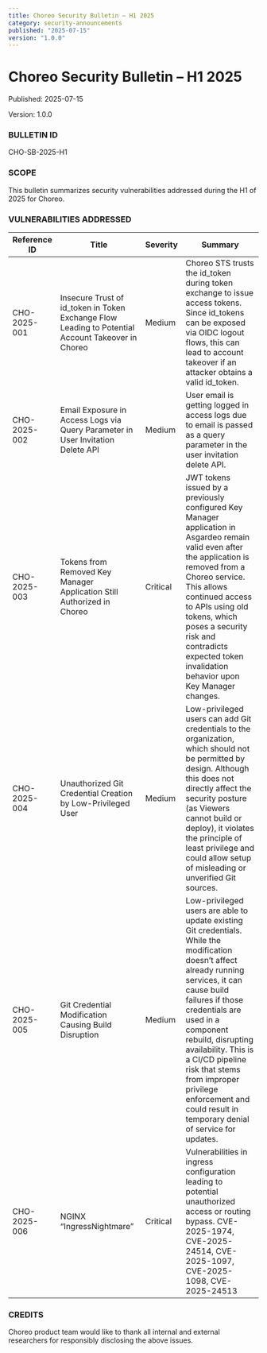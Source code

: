 ```yaml
---
title: Choreo Security Bulletin – H1 2025
category: security-announcements
published: "2025-07-15"
version: "1.0.0"
---
```


# Choreo Security Bulletin – H1 2025

<p class="doc-info">Published: 2025-07-15</p>
<p class="doc-info">Version: 1.0.0</p>

### BULLETIN ID  
CHO-SB-2025-H1

### SCOPE  
This bulletin summarizes security vulnerabilities addressed during the H1 of 2025 for Choreo.

### VULNERABILITIES ADDRESSED

| Reference ID | Title | Severity | Summary |
|--------------|-------|----------|---------|
| CHO-2025-001 | Insecure Trust of id_token in Token Exchange Flow Leading to Potential Account Takeover in Choreo | Medium | Choreo STS trusts the id_token during token exchange to issue access tokens. Since id_tokens can be exposed via OIDC logout flows, this can lead to account takeover if an attacker obtains a valid id_token. |
| CHO-2025-002 | Email Exposure in Access Logs via Query Parameter in User Invitation Delete API | Medium | User email is getting logged in access logs due to email is passed as a query parameter in the user invitation delete API. |
| CHO-2025-003 | Tokens from Removed Key Manager Application Still Authorized in Choreo | Critical | JWT tokens issued by a previously configured Key Manager application in Asgardeo remain valid even after the application is removed from a Choreo service. This allows continued access to APIs using old tokens, which poses a security risk and contradicts expected token invalidation behavior upon Key Manager changes. |
| CHO-2025-004 | Unauthorized Git Credential Creation by Low-Privileged User | Medium | Low-privileged users can add Git credentials to the organization, which should not be permitted by design. Although this does not directly affect the security posture (as Viewers cannot build or deploy), it violates the principle of least privilege and could allow setup of misleading or unverified Git sources. |
| CHO-2025-005 | Git Credential Modification Causing Build Disruption | Medium | Low-privileged users are able to update existing Git credentials. While the modification doesn’t affect already running services, it can cause build failures if those credentials are used in a component rebuild, disrupting availability. This is a CI/CD pipeline risk that stems from improper privilege enforcement and could result in temporary denial of service for updates. |
| CHO-2025-006 | NGINX “IngressNightmare” | Critical | Vulnerabilities in ingress configuration leading to potential unauthorized access or routing bypass. CVE-2025-1974, CVE-2025-24514, CVE-2025-1097, CVE-2025-1098, CVE-2025-24513 |

### CREDITS  
Choreo product team would like to thank all internal and external researchers for responsibly disclosing the above issues.

